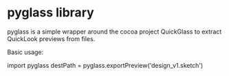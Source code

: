 # pyglass library

pyglass is a simple wrapper around the cocoa project QuickGlass to extract
QuickLook previews from files.

Basic usage:

  import pyglass
  destPath = pyglass.exportPreview('design_v1.sketch')
